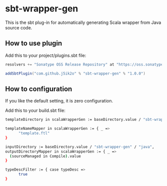 # sbt-wrapper-gen


This is the sbt plug-in for automatically generating Scala wrapper from Java source code.

## How to use plugin

Add this to your project/plugins.sbt file:

```scala
resolvers += "Sonatype OSS Release Repository" at "https://oss.sonatype.org/content/repositories/releases/"

addSbtPlugin("com.github.j5ik2o" % "sbt-wrapper-gen" % "1.0.0")
```

## How to configuration


If you like the default setting, it is zero configuration.

Add this to your build.sbt file:

```sh
templateDirectory in scalaWrapperGen := baseDirectory.value / "sbt-wrapper-gen"

templateNameMapper in scalaWrapperGen := { _ =>
      "template.ftl"
}

inputDirectory := baseDirectory.value / "sbt-wrapper-gen" / "java",
outputDirectoryMapper in scalaWrapperGen := { _ =>
  (sourceManaged in Compile).value
}

typeDescFilter := { case typeDesc =>
      true
}
```